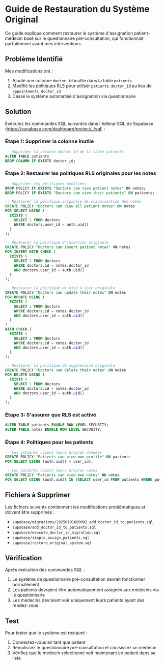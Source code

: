 # Guide de Restauration du Système Original

Ce guide explique comment restaurer le système d'assignation patient-médecin basé sur le questionnaire pré-consultation, qui fonctionnait parfaitement avant mes interventions.

## Problème Identifié

Mes modifications ont :
1. Ajouté une colonne `doctor_id` inutile dans la table `patients`
2. Modifié les politiques RLS pour utiliser `patients.doctor_id` au lieu de `appointments.doctor_id`
3. Cassé le système automatisé d'assignation via questionnaire

## Solution

Exécutez les commandes SQL suivantes dans l'éditeur SQL de Supabase (https://supabase.com/dashboard/project/_/sql) :

### Étape 1: Supprimer la colonne inutile
```sql
-- Supprimer la colonne doctor_id de la table patients
ALTER TABLE patients 
DROP COLUMN IF EXISTS doctor_id;
```

### Étape 2: Restaurer les politiques RLS originales pour les notes
```sql
-- Supprimer les politiques modifiées
DROP POLICY IF EXISTS "Doctors can view patient notes" ON notes;
DROP POLICY IF EXISTS "Doctors can view their patients" ON patients;

-- Restaurer la politique originale de visualisation des notes
CREATE POLICY "Doctors can view all patient notes" ON notes
FOR SELECT USING (
  EXISTS (
    SELECT 1 FROM doctors
    WHERE doctors.user_id = auth.uid()
  )
);

-- Restaurer la politique d'insertion originale
CREATE POLICY "Doctors can insert patient notes" ON notes
FOR INSERT WITH CHECK (
  EXISTS (
    SELECT 1 FROM doctors 
    WHERE doctors.id = notes.doctor_id 
    AND doctors.user_id = auth.uid()
  )
);

-- Restaurer la politique de mise à jour originale
CREATE POLICY "Doctors can update their notes" ON notes
FOR UPDATE USING (
  EXISTS (
    SELECT 1 FROM doctors 
    WHERE doctors.id = notes.doctor_id 
    AND doctors.user_id = auth.uid()
  )
)
WITH CHECK (
  EXISTS (
    SELECT 1 FROM doctors 
    WHERE doctors.id = notes.doctor_id 
    AND doctors.user_id = auth.uid()
  )
);

-- Restaurer la politique de suppression originale
CREATE POLICY "Doctors can delete their notes" ON notes
FOR DELETE USING (
  EXISTS (
    SELECT 1 FROM doctors 
    WHERE doctors.id = notes.doctor_id 
    AND doctors.user_id = auth.uid()
  )
);
```

### Étape 3: S'assurer que RLS est activé
```sql
ALTER TABLE patients ENABLE ROW LEVEL SECURITY;
ALTER TABLE notes ENABLE ROW LEVEL SECURITY;
```

### Étape 4: Politiques pour les patients
```sql
-- Les patients voient leurs propres données
CREATE POLICY "Patients can view own profile" ON patients
FOR SELECT USING (auth.uid() = user_id);

-- Les patients voient leurs propres notes
CREATE POLICY "Patients can view own notes" ON notes
FOR SELECT USING (auth.uid() IN (SELECT user_id FROM patients WHERE patients.id = notes.patient_id));
```

## Fichiers à Supprimer

Les fichiers suivants contiennent les modifications problématiques et doivent être supprimés :

- `supabase/migrations/20250101000002_add_doctor_id_to_patients.sql`
- `supabase/add_doctor_id_to_patients.sql`
- `supabase/execute_doctor_id_migration.sql`
- `supabase/simple_assign_patients.sql`
- `supabase/restore_original_system.sql`

## Vérification

Après exécution des commandes SQL :
1. Le système de questionnaire pré-consultation devrait fonctionner normalement
2. Les patients devraient être automatiquement assignés aux médecins via le questionnaire
3. Les médecins devraient voir uniquement leurs patients ayant des rendez-vous

## Test

Pour tester que le système est restauré :
1. Connectez-vous en tant que patient
2. Remplissez le questionnaire pré-consultation et choisissez un médecin
3. Vérifiez que le médecin sélectionné voit maintenant ce patient dans sa liste